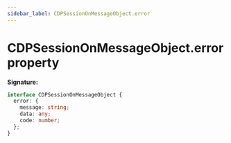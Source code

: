 ```yaml
---
sidebar_label: CDPSessionOnMessageObject.error
---
```


# CDPSessionOnMessageObject.error property

**Signature:**

```typescript
interface CDPSessionOnMessageObject {
  error: {
    message: string;
    data: any;
    code: number;
  };
}
```
